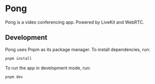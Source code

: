 # Pong

Pong is a video conferencing app. Powered by LiveKit and WebRTC.

## Development

Pong uses Pnpm as its package manager. To install dependencies, run:

```bash
pnpm install
```

To run the app in development mode, run:

```bash
pnpm dev
```
